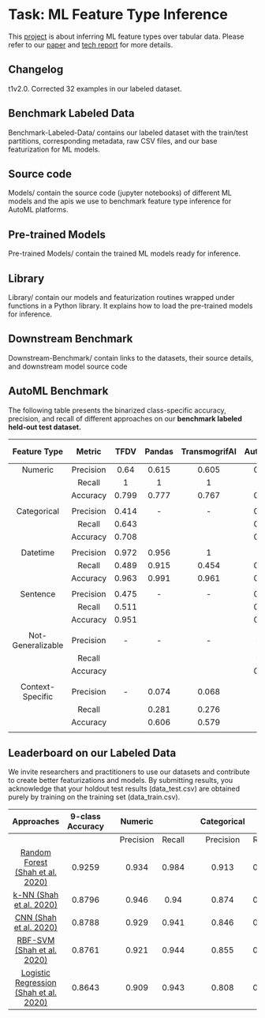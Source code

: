 # Task: ML Feature Type Inference

This [project](https://adalabucsd.github.io/sortinghat.html) is about inferring ML feature types over tabular data. Please refer to our [paper](https://adalabucsd.github.io/papers/2021_SortingHat_SIGMOD.pdf) and [tech report](https://adalabucsd.github.io/papers/TR_2021_SortingHat.pdf) for more details.

## Changelog

t1v2.0. Corrected 32 examples in our labeled dataset.


## Benchmark Labeled Data

Benchmark-Labeled-Data/ contains our labeled dataset with the train/test partitions, corresponding metadata, raw CSV files, and our base featurization for ML models.

## Source code

Models/ contain the source code (jupyter notebooks) of different ML models and the apis we use to benchmark feature type inference for AutoML platforms.

## Pre-trained Models

Pre-trained Models/ contain the trained ML models ready for inference.

## Library

Library/ contain our models and featurization routines wrapped under functions in a Python library. It explains how to load the pre-trained models for inference.

## Downstream Benchmark

Downstream-Benchmark/ contain links to the datasets, their source details, and downstream model source code


## AutoML Benchmark

The following table presents the binarized class-specific accuracy, precision, and recall of different approaches on our **benchmark labeled held-out test dataset.**

|      Feature Type     |      Metric      |      TFDV    |     Pandas    |     TransmogrifAI    |     AutoGluon    |     Log Reg    |      CNN     |     Rand   Forest    |
|:---------------------:|:----------------:|:------------:|:-------------:|:--------------------:|:----------------:|:--------------:|:------------:|:--------------------:|
|         Numeric       |     Precision    |      0.64    |      0.615    |         0.605        |       0.648      |       0.91     |     0.892    |         0.936        |
|                       |       Recall     |       1      |        1      |           1          |         1        |      0.931     |     0.977    |         0.987        |
|                       |      Accuracy    |     0.799    |      0.777    |         0.767        |       0.807      |      0.943     |      0.95    |         0.971        |
|                       |                  |              |               |                      |                  |                |              |                      |
|       Categorical     |     Precision    |     0.414    |        -      |           -          |       0.703      |      0.826     |     0.875    |          0.91        |
|                       |       Recall     |     0.643    |               |                      |       0.534      |      0.891     |     0.888    |         0.954        |
|                       |      Accuracy    |     0.708    |               |                      |       0.841      |      0.931     |     0.945    |         0.968        |
|                       |                  |              |               |                      |                  |                |              |                      |
|        Datetime       |     Precision    |     0.972    |      0.956    |           1          |         1        |      0.985     |     0.957    |         0.986        |
|                       |       Recall     |     0.489    |      0.915    |         0.454        |       0.887      |      0.957     |     0.957    |         0.972        |
|                       |      Accuracy    |     0.963    |      0.991    |         0.961        |       0.992      |      0.996     |     0.994    |         0.997        |
|                       |                  |              |               |                      |                  |                |              |                      |
|        Sentence       |     Precision    |     0.475    |        -      |           -          |       0.512      |      0.882     |     0.871    |         0.899        |
|                       |       Recall     |     0.511    |               |                      |       0.913      |      0.728     |     0.804    |          0.87        |
|                       |      Accuracy    |     0.951    |               |                      |       0.956      |      0.983     |     0.985    |         0.989        |
|                       |                  |              |               |                      |                  |                |              |                      |
|     Not-Generalizable |     Precision    |       -      |        -      |           -          |        0.45      |      0.709     |     0.714    |         0.946        |
|                       |       Recall     |              |               |                      |        0.54      |      0.726     |     0.777    |         0.888        |
|                       |      Accuracy    |              |               |                      |       0.879      |      0.938     |     0.942    |         0.982        |
|                       |                  |              |               |                      |                  |                |              |                      |
|      Context-Specific |     Precision    |       -      |      0.074    |         0.068        |         -        |       0.72     |     0.848    |         0.852        |
|                       |       Recall     |              |      0.281    |         0.276        |                  |      0.638     |     0.514    |         0.714        |
|                       |      Accuracy    |              |      0.606    |         0.579        |                  |      0.943     |     0.946    |         0.962        |
|                       |                  |              |               |                      |                  |                |              |                      |

<!-- ![TableComparison](images/table_comparison.png) -->


## Leaderboard on our Labeled Data

We invite researchers and practitioners to use our datasets and contribute to create better featurizations and models. By submitting results, you acknowledge that your holdout test results (data_test.csv) are obtained purely by training on the training set (data_train.csv).

<!-- ![TableAccuracy](images/table_models_all.png) -->

|                                                 Approaches                                               |     9-class      Accuracy    |   |      Numeric     |               |   |     Categorical    |               |   |      Datetime    |               |   |      Sentence    |               |   |        URL       |               |   |     Embedded   Number    |               |   |        List      |               |   |     Not-Generalizable    |               |   |     Context-Specific    |               |   |
|:--------------------------------------------------------------------------------------------------------:|:----------------------------:|---|:----------------:|:-------------:|---|:------------------:|:-------------:|---|:----------------:|:-------------:|---|:----------------:|:-------------:|---|:----------------:|:-------------:|---|:------------------------:|:-------------:|---|:----------------:|:-------------:|---|:------------------------:|:-------------:|---|:-----------------------:|:-------------:|---|
|                                                                                                          |                              |   |     Precision    |     Recall    |   |      Precision     |     Recall    |   |     Precision    |     Recall    |   |     Precision    |     Recall    |   |     Precision    |     Recall    |   |         Precision        |     Recall    |   |     Precision    |     Recall    |   |         Precision        |     Recall    |   |         Precision       |     Recall    |   |
|     [Random Forest (Shah et al. 2020)](https://adalabucsd.github.io/papers/TR_2020_SortingHat.pdf)       |             0.9259           |   |       0.934      |      0.984    |   |        0.913       |      0.943    |   |       0.945      |      0.972    |   |       0.865      |      0.902    |   |       0.968      |      0.938    |   |           0.929          |      0.929    |   |         1        |      0.827    |   |           0.934          |      0.86     |   |           0.859         |      0.705    |   |
|     [k-NN (Shah et al. 2020)](https://adalabucsd.github.io/papers/TR_2020_SortingHat.pdf)                |             0.8796           |   |       0.946      |      0.94     |   |        0.874       |      0.884    |   |       0.914      |      0.952    |   |       0.841      |      0.796    |   |         1        |      0.909    |   |           0.842          |      0.885    |   |        0.87      |      0.769    |   |           0.838          |      0.801    |   |           0.681         |      0.722    |   |
|     [CNN (Shah et al. 2020)](https://adalabucsd.github.io/papers/TR_2020_SortingHat.pdf)                 |             0.8788           |   |       0.929      |      0.941    |   |        0.846       |      0.928    |   |       0.925      |      0.965    |   |       0.725      |      0.804    |   |       0.828      |      0.75     |   |           0.747          |      0.717    |   |       0.732      |      0.577    |   |            0.81          |      0.693    |   |           0.741         |      0.663    |   |
|     [RBF-SVM (Shah et al. 2020)](https://adalabucsd.github.io/papers/TR_2020_SortingHat.pdf)             |             0.8761           |   |       0.921      |      0.944    |   |        0.855       |      0.885    |   |         1        |      0.963    |   |       0.879      |      0.624    |   |       0.967      |      0.879    |   |           0.955          |      0.972    |   |       0.542      |      0.907    |   |           0.832          |      0.796    |   |           0.768         |      0.676    |   |
|     [Logistic Regression (Shah et al. 2020)](https://adalabucsd.github.io/papers/TR_2020_SortingHat.pdf) |             0.8643           |   |       0.909      |      0.943    |   |        0.808       |      0.884    |   |       0.951      |      0.972    |   |       0.913      |      0.793    |   |       0.939      |      0.969    |   |           0.919          |      0.919    |   |        0.93      |      0.769    |   |           0.732          |      0.66     |   |           0.747         |      0.621    |   |